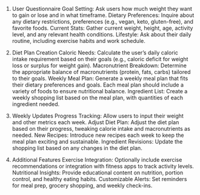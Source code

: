 1. User Questionnaire
Goal Setting: Ask users how much weight they want to gain or lose and in what timeframe.
Dietary Preferences: Inquire about any dietary restrictions, preferences (e.g., vegan, keto, gluten-free), and favorite foods.
Current Stats: Gather current weight, height, age, activity level, and any relevant health conditions.
Lifestyle: Ask about their daily routine, including exercise habits and work schedule.

3. Diet Plan Creation
Caloric Needs: Calculate the user’s daily caloric intake requirement based on their goals (e.g., caloric deficit for weight loss or surplus for weight gain).
Macronutrient Breakdown: Determine the appropriate balance of macronutrients (protein, fats, carbs) tailored to their goals.
Weekly Meal Plan: Generate a weekly meal plan that fits their dietary preferences and goals. Each meal plan should include a variety of foods to ensure nutritional balance.
Ingredient List: Create a weekly shopping list based on the meal plan, with quantities of each ingredient needed.

5. Weekly Updates
Progress Tracking: Allow users to input their weight and other metrics each week.
Adjust Diet Plan: Adjust the diet plan based on their progress, tweaking calorie intake and macronutrients as needed.
New Recipes: Introduce new recipes each week to keep the meal plan exciting and sustainable.
Ingredient Revisions: Update the shopping list based on any changes in the diet plan.

7. Additional Features
Exercise Integration: Optionally include exercise recommendations or integration with fitness apps to track activity levels.
Nutritional Insights: Provide educational content on nutrition, portion control, and healthy eating habits.
Customizable Alerts: Set reminders for meal prep, grocery shopping, and weekly check-ins.
